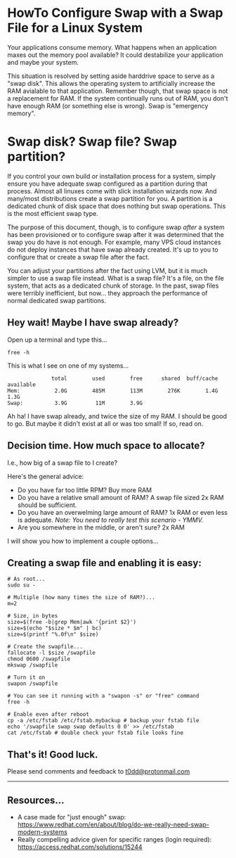 # HowTo Configure Swap with a Swap File for a Linux System

Your applications consume memory. What happens when an application maxes out
the memory pool available? It could destabilize your application and maybe your
system.

This situation is resolved by setting aside harddrive space to serve as a "swap
disk". This allows the operating system to artificially increase the RAM
avialable to that application. Remember though, that swap space is not a
replacement for RAM. If the system continually runs out of RAM, you don't have
enough RAM (or something else is wrong). Swap is "emergency memory".

# Swap disk? Swap file? Swap partition?

If you control your own build or installation process for a system, simply
ensure you have adequate swap configured as a partition during that process.
Almost all linuxes come with slick installation wizards now. And many/most
distributions create a swap partition for you. A partition is a dedicated chunk
of disk space that does nothing but swap operations. This is the most efficient
swap type. 

The purpose of this document, though, is to configure swap _after_ a system has
been provisioned or to configure swap after it was determined that the swap you
do have is not enough. For example, many VPS cloud instances do not deploy
instances that have swap already created. It's up to you to configure that or
create a swap file after the fact.

You can adjust your partitions after the fact using LVM, but it is much simpler
to use a swap file instead. What is a swap file? It's a file, on the file
system, that acts as a dedicated chunk of storage. In the past, swap files were
terribly inefficient, but now... they approach the performance of normal
dedicated swap partitions.

## Hey wait! Maybe I have swap already?

Open up a terminal and type this...

```
free -h
```

This is what I see on one of my systems...

```
              total        used        free      shared  buff/cache   available
Mem:           2.0G        485M        113M        276K        1.4G        1.3G
Swap:          3.9G         11M        3.9G
```

Ah ha! I have swap already, and twice the size of my RAM. I should be good to
go. But maybe it didn't exist at all or was too small! If so, read on.

## Decision time. How much space to allocate?

I.e., how big of a swap file to I create?

Here's the general advice:

* Do you have far too little RPM? Buy more RAM
* Do you have a relative small amount of RAM? A swap file sized 2x RAM should
  be sufficient.
* Do you have an overwelming large amount of RAM? 1x RAM or even less is
  adequate. _Note: You need to really test this scenario - YMMV._
* Are you somewhere in the middle, or aren't sure? 2x RAM

I will show you how to implement a couple options...

## Creating a swap file and enabling it is easy:

<!-- NEW WAY -->
```
# As root...
sudo su -

# Multiple (how many times the size of RAM?)...
m=2

# Size, in bytes
size=$(free -b|grep Mem|awk '{print $2}')
size=$(echo "$size * $m" | bc)
size=$(printf "%.0f\n" $size)

# Create the swapfile...
fallocate -l $size /swapfile
chmod 0600 /swapfile
mkswap /swapfile

# Turn it on
swapon /swapfile

# You can see it running with a "swapon -s" or "free" command
free -h

# Enable even after reboot
cp -a /etc/fstab /etc/fstab.mybackup # backup your fstab file
echo '/swapfile swap swap defaults 0 0' >> /etc/fstab
cat /etc/fstab # double check your fstab file looks fine
```

<!-- OLD WAY```
# As root...
sudo su -

# Size will be TOTAL_MEM * bs
#bs=256  # 1/4 times the size of RAM (1024/4 * 1)
#bs=512  # 1/2 times the size of RAM (1024/2 * 1)
#bs=1024 # One times the size of RAM (1024   * 1)
#bs=1536 # 1.5 times the size of RAM (1024   * 1.5)
bs=2048 # Twice the size of RAM (1024 * 2) - recommended if in doubt

# Create a swapfile - it can take a bit to finish - be patient
TOTAL_MEM=$(free -k|grep Mem|awk '{print $2}')
dd if=/dev/zero of=/swapfile bs=$bs count=$TOTAL_MEM
chmod 0600 /swapfile

# Turn that file into a file formatted to be swap
mkswap /swapfile

# Turn it on
swapon /swapfile

# You can see it running with a "swapon -s" or "free" command
free -h

# Enable even after reboot
cp -a /etc/fstab /etc/fstab.mybackup # backup your fstab file
echo '/swapfile swap swap defaults 0 0' >> /etc/fstab
cat /etc/fstab # double check your fstab file looks fine
```-->

## That's it! Good luck.  

Please send comments and feedback to <t0dd@protonmail.com>

---

## Resources...

* A case made for "just enough" swap: <https://www.redhat.com/en/about/blog/do-we-really-need-swap-modern-systems>
* Really compelling advice given for specific ranges (login required): <https://access.redhat.com/solutions/15244>
